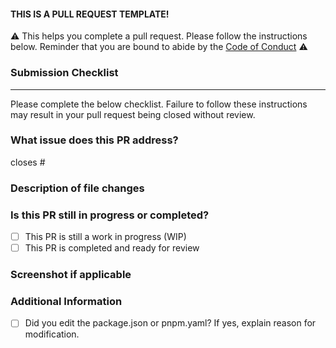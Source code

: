 #### THIS IS A PULL REQUEST TEMPLATE! 

⚠️ This helps you complete a pull request. Please follow the instructions below. Reminder that you are bound to abide by the [Code of Conduct](/CODE_OF_CONDUCT.md) ⚠️ 

### Submission Checklist

---

Please complete the below checklist. Failure to follow these instructions may result in your pull request being closed without review.

### What issue does this PR address?
<!-- Add tag of the issue or describe the problem your PR solves. -->
closes #

### Description of file changes
<!-- A detailed description of the changes made in this pull request. -->

### Is this PR still in progress or completed?
- [ ] This PR is still a work in progress (WIP)
- [ ] This PR is completed and ready for review

### Screenshot if applicable
<!-- screenshot of the feature implemented by this issue -->

### Additional Information
<!-- Any additional information or context about this PR. -->
- [ ] Did you edit the package.json or pnpm.yaml? If yes, explain reason for modification.


